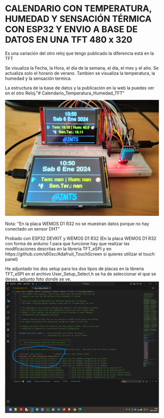 <h1>CALENDARIO CON TEMPERATURA, HUMEDAD Y SENSACIÓN TÉRMICA CON ESP32 Y ENVIO A BASE DE DATOS EN UNA TFT 480 x 320</h1>

Es una variación del otro reloj que tengo publicado la diferencia está en la TFT

Se visualiza la Fecha, la Hora, el día de la semana, el día, el mes y el año.
Se actualiza solo el horario de verano.
Tambien se visualiza la temperatura, la humedad y la sensación termica.

La estructura de la base de datos y la publicación en la web la puedes ver en el otro Reloj."# Calendario_Temperatura_Humedad_TFT" 

<img src="Calendario_Temperatura_Humedad_TFT.jpg" alt="Calendario_Temperatura_Humedad_TFT" />

Nota: "En la placa WEMOS D1 R32 no se muestran datos porque no hay conectado un sensor DHT"
<p>
Probado con ESP32 DEVKIT y WEMOS D1 R32 (En la placa WEMOS D1 R32 con forma de arduino 1 para que funcione hay que realizar las modificaciones descritas en la libreria TFT_eSPI y en https://github.com/s60sc/Adafruit_TouchScreen si quieres utilizar el touch panel)
<p>
He adjuntado los dos setup para los dos tipos de placas en la libreria TFT_eSPI en el archivo User_Setup_Select.h se ha de seleccionar el que se desea, adjunto foto donde se ve.

<img src="User_Select_Setup.png" alt="User_Select_Setup para la libreria TFT_eSPI" />

